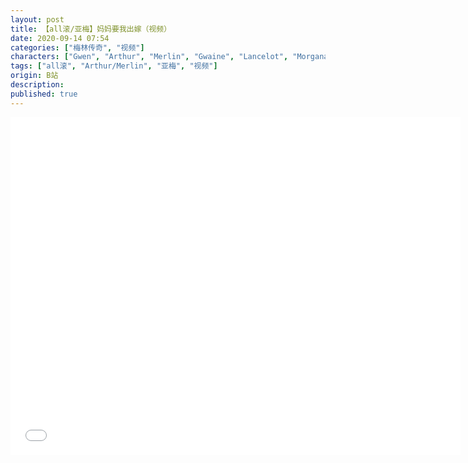 ```yaml
---
layout: post
title: 【all滚/亚梅】妈妈要我出嫁（视频）
date: 2020-09-14 07:54
categories: ["梅林传奇", "视频"]
characters: ["Gwen", "Arthur", "Merlin", "Gwaine", "Lancelot", "Morgana"]
tags: ["all滚", "Arthur/Merlin", "亚梅", "视频"]
origin: B站
description: 
published: true
---
```


<iframe width="720" height="540" src="//player.bilibili.com/player.html?aid=329584203&bvid=BV1DA411E7eQ&cid=235387685&page=1" scrolling="no" border="0" frameborder="no" framespacing="0" allow="accelerometer; autoplay;" allowfullscreen="true"> </iframe>
